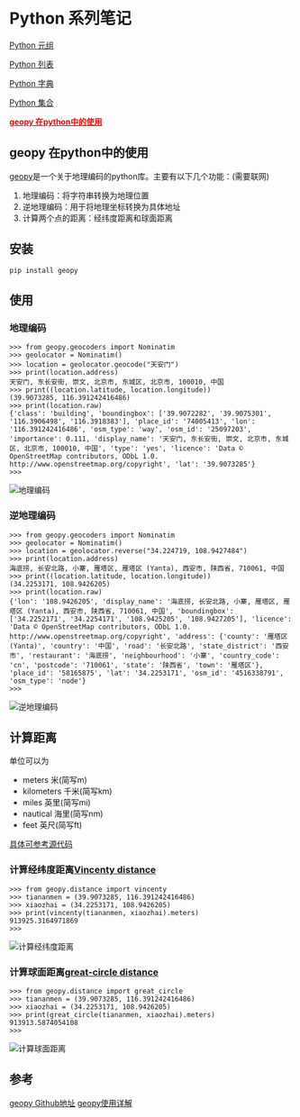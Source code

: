 # Python 系列笔记

[Python 元组](https://github.com/YoungBear/MyBlog/blob/master/md_files/python/md_files/python_tuple.md)

[Python 列表](https://github.com/YoungBear/MyBlog/blob/master/md_files/python/md_files/python_list.md)

[Python 字典](https://github.com/YoungBear/MyBlog/blob/master/md_files/python/md_files/python_dict.md)

[Python 集合](https://github.com/YoungBear/MyBlog/blob/master/md_files/python/md_files/python_set.md)

[<font color=red>**geopy 在python中的使用**</font>](https://github.com/YoungBear/MyBlog/blob/master/md_files/python/geopy.md)

## geopy 在python中的使用

[geopy](https://github.com/geopy/geopy)是一个关于地理编码的python库。主要有以下几个功能：(需要联网)

1. 地理编码：将字符串转换为地理位置
2. 逆地理编码：用于将地理坐标转换为具体地址
3. 计算两个点的距离：经纬度距离和球面距离

## 安装

```
pip install geopy
```
## 使用

### 地理编码

```
>>> from geopy.geocoders import Nominatim
>>> geolocator = Nominatim()
>>> location = geolocator.geocode("天安门")
>>> print(location.address)
天安门, 东长安街, 崇文, 北京市, 东城区, 北京市, 100010, 中国
>>> print((location.latitude, location.longitude))
(39.9073285, 116.391242416486)
>>> print(location.raw)
{'class': 'building', 'boundingbox': ['39.9072282', '39.9075301', '116.3906498', '116.3918383'], 'place_id': '74005413', 'lon': '116.391242416486', 'osm_type': 'way', 'osm_id': '25097203', 'importance': 0.111, 'display_name': '天安门, 东长安街, 崇文, 北京市, 东城区, 北京市, 100010, 中国', 'type': 'yes', 'licence': 'Data © OpenStreetMap contributors, ODbL 1.0. http://www.openstreetmap.org/copyright', 'lat': '39.9073285'}
>>> 
```

![地理编码](http://img.blog.csdn.net/20171123190901853?watermark/2/text/aHR0cDovL2Jsb2cuY3Nkbi5uZXQvTmV4dF9TZWNvbmQ=/font/5a6L5L2T/fontsize/400/fill/I0JBQkFCMA==/dissolve/70/gravity/SouthEast)

### 逆地理编码

```
>>> from geopy.geocoders import Nominatim
>>> geolocator = Nominatim()
>>> location = geolocator.reverse("34.224719, 108.9427484")
>>> print(location.address)
海底捞, 长安北路, 小寨, 雁塔区, 雁塔区 (Yanta), 西安市, 陕西省, 710061, 中国
>>> print((location.latitude, location.longitude))
(34.2253171, 108.9426205)
>>> print(location.raw)
{'lon': '108.9426205', 'display_name': '海底捞, 长安北路, 小寨, 雁塔区, 雁塔区 (Yanta), 西安市, 陕西省, 710061, 中国', 'boundingbox': ['34.2252171', '34.2254171', '108.9425205', '108.9427205'], 'licence': 'Data © OpenStreetMap contributors, ODbL 1.0. http://www.openstreetmap.org/copyright', 'address': {'county': '雁塔区 (Yanta)', 'country': '中国', 'road': '长安北路', 'state_district': '西安市', 'restaurant': '海底捞', 'neighbourhood': '小寨', 'country_code': 'cn', 'postcode': '710061', 'state': '陕西省', 'town': '雁塔区'}, 'place_id': '58165875', 'lat': '34.2253171', 'osm_id': '4516338791', 'osm_type': 'node'}
>>> 
```

![逆地理编码](http://img.blog.csdn.net/20171123191055643?watermark/2/text/aHR0cDovL2Jsb2cuY3Nkbi5uZXQvTmV4dF9TZWNvbmQ=/font/5a6L5L2T/fontsize/400/fill/I0JBQkFCMA==/dissolve/70/gravity/SouthEast)

## 计算距离
单位可以为

- meters 米(简写m)
- kilometers 千米(简写km)
- miles 英里(简写mi)
- nautical 海里(简写nm)
- feet 英尺(简写ft)

[具体可参考源代码](https://github.com/geopy/geopy/blob/master/geopy/distance.py)

### 计算经纬度距离[Vincenty distance](https://en.wikipedia.org/wiki/Vincenty's_formulae)

```
>>> from geopy.distance import vincenty
>>> tiananmen = (39.9073285, 116.391242416486)
>>> xiaozhai = (34.2253171, 108.9426205)
>>> print(vincenty(tiananmen, xiaozhai).meters)
913925.3164971869
>>> 
```

![计算经纬度距离](http://img.blog.csdn.net/20171123191145385?watermark/2/text/aHR0cDovL2Jsb2cuY3Nkbi5uZXQvTmV4dF9TZWNvbmQ=/font/5a6L5L2T/fontsize/400/fill/I0JBQkFCMA==/dissolve/70/gravity/SouthEast)

### 计算球面距离[great-circle distance](https://en.wikipedia.org/wiki/Great-circle_distance)

```
>>> from geopy.distance import great_circle
>>> tiananmen = (39.9073285, 116.391242416486)
>>> xiaozhai = (34.2253171, 108.9426205)
>>> print(great_circle(tiananmen, xiaozhai).meters)
913913.5874054108
>>> 
```

![计算球面距离](http://img.blog.csdn.net/20171123191211890?watermark/2/text/aHR0cDovL2Jsb2cuY3Nkbi5uZXQvTmV4dF9TZWNvbmQ=/font/5a6L5L2T/fontsize/400/fill/I0JBQkFCMA==/dissolve/70/gravity/SouthEast)

## 参考

[geopy Github地址](https://github.com/geopy/geopy)
[geopy使用详解](https://www.cnblogs.com/giserliu/p/4982187.html)


  [1]: http://img.blog.csdn.net/20171123190901853?watermark/2/text/aHR0cDovL2Jsb2cuY3Nkbi5uZXQvTmV4dF9TZWNvbmQ=/font/5a6L5L2T/fontsize/400/fill/I0JBQkFCMA==/dissolve/70/gravity/SouthEast